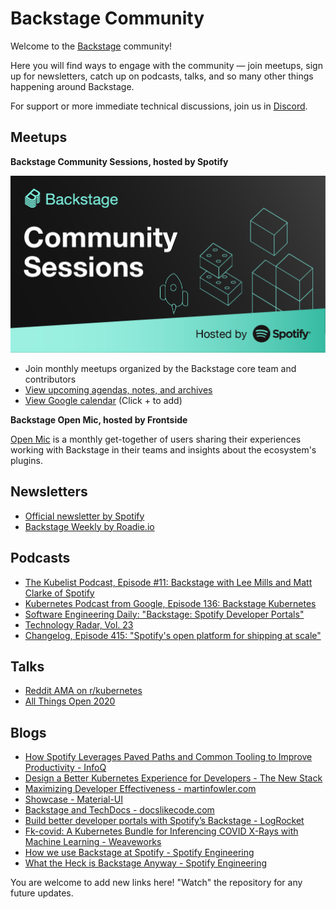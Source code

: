 # Backstage Community

Welcome to the [Backstage](https://github.com/backstage/backstage) community!

Here you will find ways to engage with the community — join meetups, sign up for newsletters, catch up on podcasts, talks, and so many other things happening around Backstage. 

For support or more immediate technical discussions, join us in [Discord](https://discord.gg/MUpMjP2).

## Meetups

**Backstage Community Sessions, hosted by Spotify**

![Poster](/backstage-community-sessions/assets/Backstage%20Community%20Sessions.png)

- Join monthly meetups organized by the Backstage core team and contributors
- [View upcoming agendas, notes, and archives](backstage-community-sessions)
- [View Google calendar](https://calendar.google.com/calendar/embed?src=c_qup9gbhn9sqpuao6trttd8mk5s@group.calendar.google.com) (Click + to add)

**Backstage Open Mic, hosted by Frontside**

[Open Mic](https://backstage-openmic.com/) is a monthly get-together of users sharing their experiences working with Backstage in their teams and insights about the ecosystem's plugins. 

## Newsletters

- [Official newsletter by Spotify](https://mailchi.mp/spotify/backstage-community)
- [Backstage Weekly by Roadie.io](https://roadie.io/backstage-weekly/)

## Podcasts

- [The Kubelist Podcast, Episode #11: Backstage with Lee Mills and Matt Clarke of Spotify](https://www.heavybit.com/library/podcasts/the-kubelist-podcast/ep-11-backstage-with-lee-mills-and-matt-clarke-of-spotify/)
- [Kubernetes Podcast from Google, Episode 136: Backstage Kubernetes](https://kubernetespodcast.com/episode/136-backstage/)
- [Software Engineering Daily: "Backstage: Spotify Developer Portals"](https://softwareengineeringdaily.com/2020/11/19/backstage-spotify-developer-portals-with-stefan-alund/)
- [Technology Radar, Vol. 23](https://www.youtube.com/watch?v=CUTSnAutoAM&t=1176)
- [Changelog, Episode 415: "Spotify's open platform for shipping at scale"](https://changelog.com/podcast/415)

## Talks

- [Reddit AMA on r/kubernetes](https://www.reddit.com/r/kubernetes/comments/lwb31v/were_the_engineers_rethinking_kubernetes_at/)
- [All Things Open 2020](https://www.youtube.com/watch?v=3FR0G0XRDMA)

## Blogs

- [How Spotify Leverages Paved Paths and Common Tooling to Improve Productivity - InfoQ](https://www.infoq.com/news/2021/03/spotify-paved-paths/)
- [Design a Better Kubernetes Experience for Developers - The New Stack](https://thenewstack.io/design-a-better-kubernetes-experience-for-developers/)
- [Maximizing Developer Effectiveness - martinfowler.com](https://martinfowler.com/articles/developer-effectiveness.html)
- [Showcase - Material-UI](https://material-ui.com/discover-more/showcase/)
- [Backstage and TechDocs - docslikecode.com](https://www.docslikecode.com/articles/ten-tips-maintaining-long-term-docs-like-code)
- [Build better developer portals with Spotify’s Backstage - LogRocket](https://blog.logrocket.com/better-developer-portals-spotify-backstage/)
- [Fk-covid: A Kubernetes Bundle for Inferencing COVID X-Rays with Machine Learning - Weaveworks](https://www.weave.works/blog/firekube-covid-ml)
- [How we use Backstage at Spotify - Spotify Engineering](https://engineering.atspotify.com/2020/04/21/how-we-use-backstage-at-spotify/)
- [What the Heck is Backstage Anyway - Spotify Engineering](https://engineering.atspotify.com/2020/03/17/what-the-heck-is-backstage-anyway/)

You are welcome to add new links here! "Watch" the repository for any future updates.
